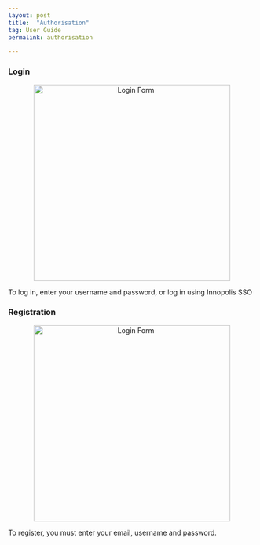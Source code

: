 ```yaml
---
layout: post
title:  "Authorisation"
tag: User Guide
permalink: authorisation

---
```

### Login

<p align='center'>
<img src="/IU-Alumni-Static-Site-Generated-Documentation/assets/login-form.png" alt="Login Form" width="400"/>
</p>

To log in, enter your username and password, or log in using Innopolis SSO

### Registration

<p align='center'>
<img src="/IU-Alumni-Static-Site-Generated-Documentation/assets/register-form.png" alt="Login Form" width="400"/>
</p>

To register, you must enter your email, username and password.